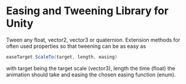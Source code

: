 # Easing and Tweening Library for Unity

Tween any float, vector2, vector3 or quaternion. Extension methods for often used properties so that tweening can be as easy as 
```csharp
easeTarget.ScaleTo(target, length, easing)
```
with target being the target scale (vector3), length the time (float) the animation should take and 
easing the chosen easing function (enum).
